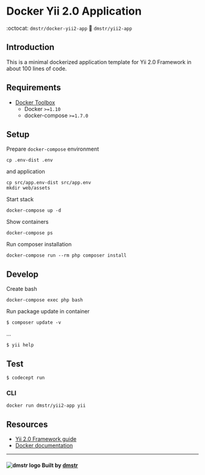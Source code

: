 Docker Yii 2.0 Application
==========================

:octocat: `dmstr/docker-yii2-app`
:whale: `dmstr/yii2-app`

## Introduction

This is a minimal dockerized application template for Yii 2.0 Framework in about 100 lines of code.

## Requirements

- [Docker Toolbox](https://www.docker.com/products/docker-toolbox)
  - Docker `>=1.10`
  - docker-compose `>=1.7.0`

## Setup

Prepare `docker-compose` environment

    cp .env-dist .env

and application    
    
    cp src/app.env-dist src/app.env
    mkdir web/assets

Start stack

    docker-compose up -d

Show containers

    docker-compose ps

Run composer installation

    docker-compose run --rm php composer install


## Develop

Create bash    
    
    docker-compose exec php bash

Run package update in container    
    
    $ composer update -v

...

    $ yii help
      
## Test
      
    $ codecept run      
    
### CLI
    
    docker run dmstr/yii2-app yii

## Resources
    
- [Yii 2.0 Framework guide](http://www.yiiframework.com/doc-2.0/guide-index.html)
- [Docker documentation](https://docs.docker.com)
    
---

#### ![dmstr logo](http://t.phundament.com/dmstr-16-cropped.png) Built by [dmstr](http://diemeisterei.de)
